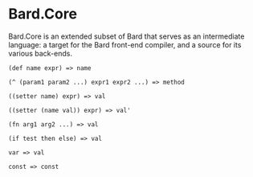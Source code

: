 # Bard.Core

Bard.Core is an extended subset of Bard that serves as an intermediate language: a target for the Bard front-end compiler, and a source for its various back-ends. 

    (def name expr) => name

    (^ (param1 param2 ...) expr1 expr2 ...) => method

    ((setter name) expr) => val
    
    ((setter (name val)) expr) => val'
    
    (fn arg1 arg2 ...) => val
    
    (if test then else) => val
    
    var => val
    
    const => const
    
    
    
    